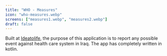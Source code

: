 ```yaml
---
title: "WHO - Measures"
icon: "who-measures.webp"
screens: ["measures1.webp", "measures2.webp"]
draft: false
---
```


Built at [Ideatolife](https://ideatolife.me), the purpose of this application is to report any possible event against health care system in Iraq. The app has completely written in kotlin.
